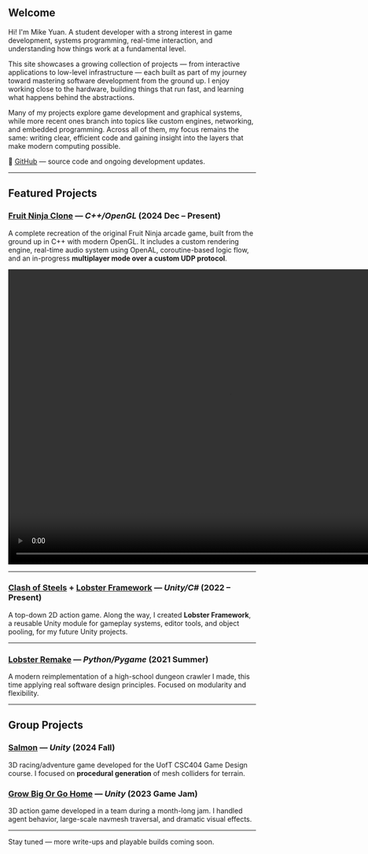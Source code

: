 ## Welcome

Hi! I'm Mike Yuan. A student developer with a strong interest in game development, systems programming, real-time interaction, and understanding how things work at a fundamental level.

This site showcases a growing collection of projects — from interactive applications to low-level infrastructure — each built as part of my journey toward mastering software development from the ground up. I enjoy working close to the hardware, building things that run fast, and learning what happens behind the abstractions.

Many of my projects explore game development and graphical systems, while more recent ones branch into topics like custom engines, networking, and embedded programming. Across all of them, my focus remains the same: writing clear, efficient code and gaining insight into the layers that make modern computing possible.

🔗 [GitHub](https://github.com/DiceSpinner) — source code and ongoing development updates.

---

## Featured Projects
### [Fruit Ninja Clone](FruitNinja.md) — *C++/OpenGL* (2024 Dec – Present)
A complete recreation of the original Fruit Ninja arcade game, built from the ground up in C++ with modern OpenGL. It includes a custom rendering engine, real-time audio system using OpenAL, coroutine-based logic flow, and an in-progress **multiplayer mode over a custom UDP protocol**.

<video width="900" height="600" controls>
  <source src="../mp4s/fruit_ninja.mp4" type="video/mp4">
</video>

---

### [Clash of Steels](ClashSteels.md) + [Lobster Framework](https://dicespinner.github.io/LobsterFramework/) — *Unity/C#* (2022 – Present)
A top-down 2D action game. Along the way, I created **Lobster Framework**, a reusable Unity module for gameplay systems, editor tools, and object pooling, for my future Unity projects.

---

### [Lobster Remake](LobsterRemake.md) — *Python/Pygame* (2021 Summer)
A modern reimplementation of a high-school dungeon crawler I made, this time applying real software design principles. Focused on modularity and flexibility.

---

## Group Projects

### [Salmon](Salmon.md) — *Unity* (2024 Fall)
3D racing/adventure game developed for the UofT CSC404 Game Design course. I focused on **procedural generation** of mesh colliders for terrain.

### [Grow Big Or Go Home](https://leyza.itch.io/grow-big-or-go-home) — *Unity* (2023 Game Jam)
3D action game developed in a team during a month-long jam. I handled agent behavior, large-scale navmesh traversal, and dramatic visual effects.

---

Stay tuned — more write-ups and playable builds coming soon.
